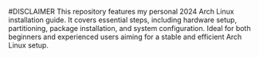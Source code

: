 #DISCLAIMER
This repository features my personal 2024 Arch Linux installation guide. It covers essential steps, including hardware setup, partitioning, package installation, and system configuration. Ideal for both beginners and experienced users aiming for a stable and efficient Arch Linux setup.
